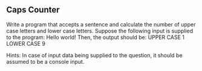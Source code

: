 ## Caps Counter

Write a program that accepts a sentence and calculate the number of upper case letters and lower case letters. Suppose
the following input is supplied to the program:
Hello world!
Then, the output should be:
UPPER CASE 1 LOWER CASE 9

Hints:
In case of input data being supplied to the question, it should be assumed to be a console input.
